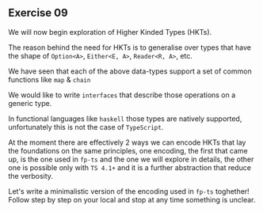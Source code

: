## Exercise 09

We will now begin exploration of Higher Kinded Types (HKTs).

The reason behind the need for HKTs is to generalise over types that have the shape of `Option<A>`, `Either<E, A>`, `Reader<R, A>`, etc.

We have seen that each of the above data-types support a set of common functions like `map` & `chain`

We would like to write `interfaces` that describe those operations on a generic type.

In functional languages like `haskell` those types are natively supported, unfortunately this is not the case of `TypeScript`.

At the moment there are effectively 2 ways we can encode HKTs that lay the foundations on the same principles, one encoding, the first that came up, is the one used in `fp-ts` and the one we will explore in details, the other one is possible only with `TS 4.1+` and it is a further abstraction that reduce the verbosity.

Let's write a minimalistic version of the encoding used in `fp-ts` toghether! Follow step by step on your local and stop at any time something is unclear.

